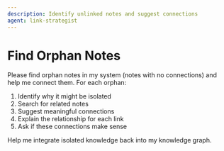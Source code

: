```yaml
---
description: Identify unlinked notes and suggest connections
agent: link-strategist
---
```


# Find Orphan Notes

Please find orphan notes in my system (notes with no connections) and help me connect them. For each orphan:

1. Identify why it might be isolated
2. Search for related notes
3. Suggest meaningful connections
4. Explain the relationship for each link
5. Ask if these connections make sense

Help me integrate isolated knowledge back into my knowledge graph.
